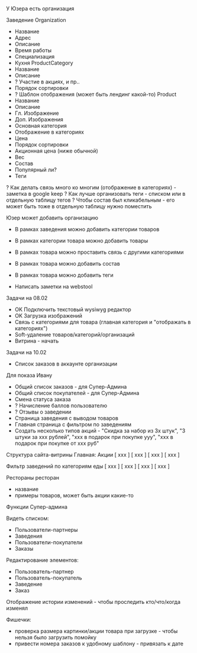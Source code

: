 У Юзера есть организация

Заведение Organization
 - Название
 - Адрес
 - Описание
 - Время работы
 - Специализация
 - Кухня
 ProductCategory
  - Название
  - Описание
  - ? Участие в акциях, и пр..
  - Порядок сортировки
  - ? Шаблон отображения (может быть лендинг какой-то)
 Product
  - Название
  - Описание
  - Гл. Изображение
  - Доп. Изображения
  - Основная категория
  - Отображение в категориях
  - Цена
  - Порядок сортировки
  - Акционная цена (ниже обычной)
  - Вес
  - Состав
  - Популярный ли?
  - Теги


? Как делать связь много ко многим (отображение в категориях) - заметка в google keep
? Как лучше организовать теги - списком или в отдельную таблицу тегов
? Чтобы состав был кликабельным - его может быть тоже в отдельную таблицу нужно поместить



Юзер может добавить организацию
 - В рамках заведения можно добавить категории товаров
 - В рамках категории товара можно добавить товары
 - В рамках товара можно проставить связь с другими категориями
 - В рамках товара можно добавить состав
 - В рамках товара можно добавить теги

 - Написать заметки на webstool


Задачи на 08.02

- OK Подключить текстовый wysiwyg редактор
- OK Загрузка изображений
- Связь с категориями для товара (главная категория и "отображать в категориях")
- Soft-удаление товаров/категорий/организаций
- Витрина - начать


Задачи на 10.02

- Список заказов в аккаунте организации



Для показа Ивану

- Общий список заказов - для Супер-Админа
- Общий список покупателей - для Супер-Админа
- Смена статуса заказа
- ? Начисление баллов пользователю
- ? Отзывы о заведении
- Страница заведения с выводом товаров
- Главная страница с фильтром по заведениям
- Создать несколько типов акций - "Скидка за набор из 3х штук", "3 штуки за ххх рублей", "ххх в подарок при покупке yyy", "ххх в подарок при покупке от ххх руб"


Структура сайта-витрины
Главная:
Акции
[ ххх ] [ ххх ] [ ххх ] [ ххх ] 

Фильтр заведений по категориям еды
[ ххх ] [ ххх ] [ ххх ] [ ххх ] 

Рестораны
  ресторан
   - название
   - примеры товаров, может быть акции какие-то




Функции Супер-админа

Видеть списком:
 - Пользователи-партнеры
 - Заведения
 - Пользователи-покупатели
 - Заказы

Редактирование элементов:
 - Пользователь-партнер
 - Пользователь-покупатель
 - Заведение
 - Заказ

Отображение истории изменений - чтобы проследить кто/что/когда изменял






Фишечки:
- проверка размера картинки/акции товара при загрузке - чтобы нельзя было загрузить помойку
- привести номера заказов к удобному шаблону - привязать к дате
